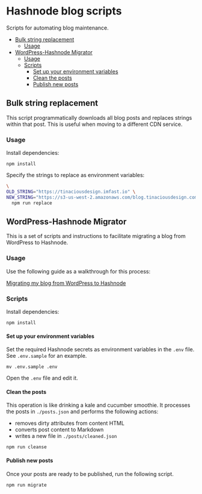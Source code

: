 # Hashnode blog scripts

Scripts for automating blog maintenance.


- [Bulk string replacement](#bulk-string-replacement)
  - [Usage](#usage)
- [WordPress-Hashnode Migrator](#wordpress-hashnode-migrator)
  - [Usage](#usage-1)
  - [Scripts](#scripts)
    - [Set up your environment variables](#set-up-your-environment-variables)
    - [Clean the posts](#clean-the-posts)
    - [Publish new posts](#publish-new-posts)


## Bulk string replacement

This script programmatically downloads all blog posts and replaces strings within that post. This is useful when moving to a different CDN service.


### Usage

Install dependencies:

```
npm install
```

Specify the strings to replace as environment variables:

```sh
\
OLD_STRING="https://tinaciousdesign.imfast.io" \
NEW_STRING="https://s3-us-west-2.amazonaws.com/blog.tinaciousdesign.com" \
  npm run replace
```


## WordPress-Hashnode Migrator

This is a set of scripts and instructions to facilitate migrating a blog from WordPress to Hashnode.

### Usage

Use the following guide as a walkthrough for this process:

[Migrating my blog from WordPress to Hashnode](https://blog.tinaciousdesign.com/migrating-my-blog-from-wordpress-to-hashnode-ckdgzbasn00zcdns1bmm2dj76)



### Scripts

Install dependencies:

```
npm install
```

#### Set up your environment variables

Set the required Hashnode secrets as environment variables in the `.env` file. See `.env.sample` for an example.

```
mv .env.sample .env
```

Open the `.env` file and edit it.


#### Clean the posts

This operation is like drinking a kale and cucumber smoothie. It processes the posts in `./posts.json` and performs the following actions:

- removes dirty attributes from content HTML
- converts post content to Markdown
- writes a new file in `./posts/cleaned.json`


```
npm run cleanse
```

#### Publish new posts

Once your posts are ready to be published, run the following script.

```
npm run migrate
```
